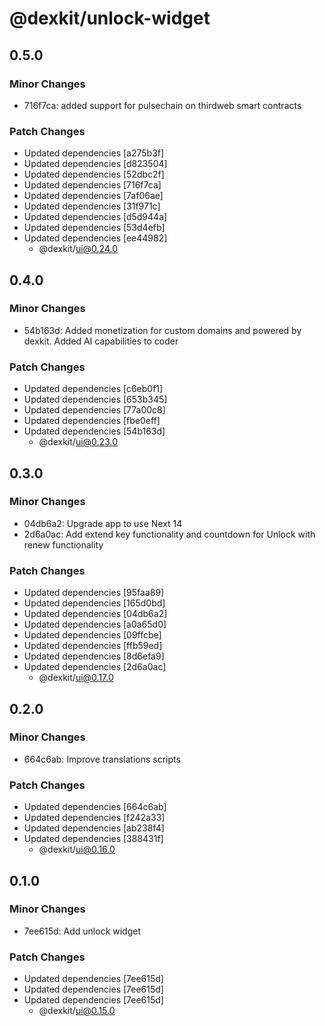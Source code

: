 # @dexkit/unlock-widget

## 0.5.0

### Minor Changes

- 716f7ca: added support for pulsechain on thirdweb smart contracts

### Patch Changes

- Updated dependencies [a275b3f]
- Updated dependencies [d823504]
- Updated dependencies [52dbc2f]
- Updated dependencies [716f7ca]
- Updated dependencies [7af06ae]
- Updated dependencies [31f971c]
- Updated dependencies [d5d944a]
- Updated dependencies [53d4efb]
- Updated dependencies [ee44982]
  - @dexkit/ui@0.24.0

## 0.4.0

### Minor Changes

- 54b163d: Added monetization for custom domains and powered by dexkit. Added AI capabilities to coder

### Patch Changes

- Updated dependencies [c6eb0f1]
- Updated dependencies [653b345]
- Updated dependencies [77a00c8]
- Updated dependencies [fbe0eff]
- Updated dependencies [54b163d]
  - @dexkit/ui@0.23.0

## 0.3.0

### Minor Changes

- 04db6a2: Upgrade app to use Next 14
- 2d6a0ac: Add extend key functionality and countdown for Unlock with renew functionality

### Patch Changes

- Updated dependencies [95faa89]
- Updated dependencies [165d0bd]
- Updated dependencies [04db6a2]
- Updated dependencies [a0a65d0]
- Updated dependencies [09ffcbe]
- Updated dependencies [ffb59ed]
- Updated dependencies [8d6efa9]
- Updated dependencies [2d6a0ac]
  - @dexkit/ui@0.17.0

## 0.2.0

### Minor Changes

- 664c6ab: Improve translations scripts

### Patch Changes

- Updated dependencies [664c6ab]
- Updated dependencies [f242a33]
- Updated dependencies [ab238f4]
- Updated dependencies [388431f]
  - @dexkit/ui@0.16.0

## 0.1.0

### Minor Changes

- 7ee615d: Add unlock widget

### Patch Changes

- Updated dependencies [7ee615d]
- Updated dependencies [7ee615d]
- Updated dependencies [7ee615d]
  - @dexkit/ui@0.15.0
